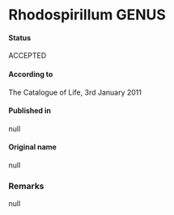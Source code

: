 Rhodospirillum GENUS
=======

#### Status
ACCEPTED

#### According to
The Catalogue of Life, 3rd January 2011

#### Published in
null

#### Original name
null

### Remarks
null